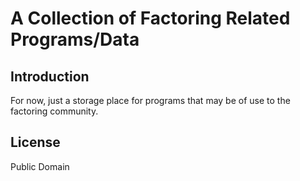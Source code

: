A Collection of Factoring Related Programs/Data
===============================================


Introduction
------------

For now, just a storage place for programs that may be of use to the factoring community.

License
-------

Public Domain
